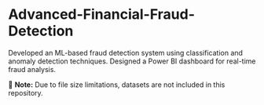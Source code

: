 # Advanced-Financial-Fraud-Detection
Developed an ML-based fraud detection system using classification and anomaly detection techniques. Designed a Power BI dashboard for real-time fraud analysis.

📌 **Note:** Due to file size limitations, datasets are not included in this repository.
